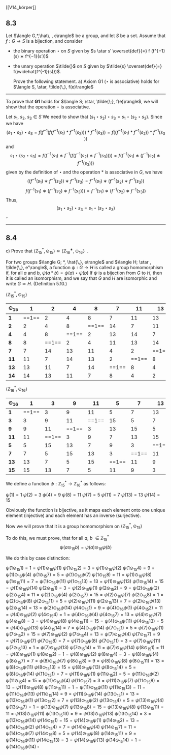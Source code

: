 [[V14_körper]]
## 8.3

Let $\langle G,*,\hat\, , e\rangle$ be a group, and let $S$ be a set. Assume that $f : G \rightarrow S$ is a bijection, and consider
- the binary operation $\star$ on $S$ given by $s \star s′ \overset{def}{=} f (f^{−1}(s) ∗ f^{−1}(s′))$ 
- the unary operation $\tilde{}$  on $S$ given by $\tilde{s} \overset{def}{=} f(\widehat{f^{-1}(s)})$.
 
  Prove the following statement. 
  a) Axiom G1 ($\star$ is associative) holds for $\langle S, \star, \tilde{\,}, f(e)\rangle$

___

To prove that **G1** holds for $\langle S; \star, \tilde{\;}, f(e)\rangle$, we will show that the operation $\star$ is associative.

Let $s_1,\: s_2,\: s_3 \in S$
We need to show that $(s_1 \star s_2)\star s_3= s_1 \star(s_2\star s_3)$.
Since we have
$$(s_1 \star s_2)\star s_3=f(f^{−1}(f(f^{−1}(s_1​)\ast f^{−1}(s_2​)))\ast f^{−1}(s_3​))=f((f^{−1}(s_1​)\ast f^{−1}(s_2​))\ast f^{−1}(s_3​))$$
and
$$s_1 \star(s_2\star s_3) = f(f^{−1}(s_1​)∗f^{−1}(f(f^{−1}(s_2​)∗f^{−1}(s_3​))))=f(f^{−1}(s_1​)∗(f^{−1}(s_2​)∗f^{−1}(s_3​)))$$
given by the definition of $\star$ and the operation $\ast$ is associative in $G$, we have
$$
((f^{−1}(s_1​)∗f^{−1}(s_2​))∗f^{−1}(s_3​)=f^{−1}(s_1)∗(f^{−1}(s_2​)∗f^{−1}(s_3​))
$$
$$
f(f^{−1}(s_1​)∗(f^{−1}(s_2​)∗f^{−1}(s_3​)))=f^{−1}(s_1)∗(f^{−1}(s_2​)∗f^{−1}(s_3​))
$$
Thus, 
$$(s_1 \star s_2)\star s_3= s_1 \star(s_2\star s_3)$$
$\square$

___

## 8.4
c) Prove that $\langle\mathbb{Z}^*_{15}, \odot_{15}\rangle \simeq \langle\mathbb{Z}^∗_{16}, \odot_{16}〉$.


 For two groups $\langle G; *, \hat{\,}, e\rangle$ and $\langle H; \star , \tilde{\,}, e'\rangle$, a function $\psi : G \rightarrow H$ is called a group homomorphism if, for all $a$ and $b$,
 $\psi (a*b) = \psi (a) \star \psi (b)$
 If $\psi$ is a bijection from $G$ to $H$, then it is called an isomorphism, and we say that $G$ and $H$ are isomorphic and write $G \simeq H$. (Definition 5.10.)


$\langle\mathbb{Z}^*_{15}, \odot_{15}\rangle$

| $\odot_{15}$ | 1     | 2     | 4     | 8     | 7     | 11    | 13    | 14    |
| ------------ | ----- | ----- | ----- | ----- | ----- | ----- | ----- | ----- |
| **1**        | ==1== | 2     | 4     | 8     | 7     | 11    | 13    | 14    |
| **2**        | 2     | 4     | 8     | ==1== | 14    | 7     | 11    | 13    |
| **4**        | 4     | 8     | ==1== | 2     | 13    | 14    | 7     | 11    |
| **8**        | 8     | ==1== | 2     | 4     | 11    | 13    | 14    | 7     |
| **7**        | 7     | 14    | 13    | 11    | 4     | 2     | ==1== | 8     |
| **11**       | 11    | 7     | 14    | 13    | 2     | ==1== | 8     | 4     |
| **13**       | 13    | 11    | 7     | 14    | ==1== | 8     | 4     | 2     |
| **14**       | 14    | 13    | 11    | 7     | 8     | 4     | 2     | ==1== |



$\langle\mathbb{Z}^*_{16}, \odot_{16}\rangle$

| $\odot_{16}$ | 1     | 3     | 9     | 11    | 5     | 7     | 13    | 15    |
| ------------ | ----- | ----- | ----- | ----- | ----- | ----- | ----- | ----- |
| **1**        | ==1== | 3     | 9     | 11    | 5     | 7     | 13    | 15    |
| **3**        | 3     | 9     | 11    | ==1== | 15    | 5     | 7     | 13    |
| **9**        | 9     | 11    | ==1== | 3     | 13    | 15    | 5     | 7     |
| **11**       | 11    | ==1== | 3     | 9     | 7     | 13    | 15    | 5     |
| **5**        | 5     | 15    | 13    | 7     | 9     | 3     | ==1== | 11    |
| **7**        | 7     | 5     | 15    | 13    | 3     | ==1== | 11    | 9     |
| **13**       | 13    | 7     | 5     | 15    | ==1== | 11    | 9     | 3     |
| **15**       | 15    | 13    | 7     | 5     | 11    | 9     | 3     | ==1== |



We define a function $\psi : \mathbb{Z}^*_{15} \rightarrow \mathbb{Z}^*_{16}$ as follows:

$\psi(1)=1$
$\psi(2)=3$
$\psi(4)=9$
$\psi(8)=11$
$\psi(7)=5$
$\psi(11)=7$
$\psi(13)=13$
$\psi(14)=15$

Obviously the function is bijective, as it maps each element onto one unique element (injective) and each element has an inverse (surjective). 

Now we will prove that it is a group homomorphism on $\langle\mathbb{Z}^*_{15}, \odot_{15}\rangle$


To do this, we must prove, that for all $a,$  $b$ $\in\mathbb{Z}^*_{15}$
$$
\psi(a\odot_{15}b)=\psi(a)\odot_{16}\psi(b)
$$

We do this by case distinction:

$\psi(1 \odot_{15}1)= 1 = \psi(1) \odot_{16} \psi(1)$
$\psi(1 \odot_{15}2)= 3 = \psi(1) \odot_{16} \psi(2)$
$\psi(1 \odot_{15}4)= 9 = \psi(1) \odot_{16} \psi(4)$
$\psi(1 \odot_{15}7)= 5 = \psi(1) \odot_{16} \psi(7)$
$\psi(1 \odot_{15}8)= 11 = \psi(1) \odot_{16} \psi(8)$
$\psi(1 \odot_{15}11)= 7 = \psi(1) \odot_{16} \psi(11)$
$\psi(1 \odot_{15}13)= 13 = \psi(1) \odot_{16} \psi(13)$
$\psi(1 \odot_{15}14)= 15 = \psi(1) \odot_{16} \psi(14)$
$\psi(2 \odot_{15}1)= 3 = \psi(2) \odot_{16} \psi(1)$
$\psi(2 \odot_{15}2)= 9 = \psi(2) \odot_{16} \psi(2)$
$\psi(2 \odot_{15}4)= 11 = \psi(2) \odot_{16} \psi(4)$
$\psi(2 \odot_{15}7)= 15 = \psi(2) \odot_{16} \psi(7)$
$\psi(2 \odot_{15}8)= 1 = \psi(2) \odot_{16} \psi(8)$
$\psi(2 \odot_{15}11)= 5 = \psi(2) \odot_{16} \psi(11)$
$\psi(2 \odot_{15}13)= 7 = \psi(2) \odot_{16} \psi(13)$
$\psi(2 \odot_{15}14)= 13 = \psi(2) \odot_{16} \psi(14)$
$\psi(4 \odot_{15}1)= 9 = \psi(4) \odot_{16} \psi(1)$
$\psi(4 \odot_{15}2)= 11 = \psi(4) \odot_{16} \psi(2)$
$\psi(4 \odot_{15}4)= 1 = \psi(4) \odot_{16} \psi(4)$
$\psi(4 \odot_{15}7)= 13 = \psi(4) \odot_{16} \psi(7)$
$\psi(4 \odot_{15}8)= 3 = \psi(4) \odot_{16} \psi(8)$
$\psi(4 \odot_{15}11)= 15 = \psi(4) \odot_{16} \psi(11)$
$\psi(4 \odot_{15}13)= 5 = \psi(4) \odot_{16} \psi(13)$
$\psi(4 \odot_{15}14)= 7 = \psi(4) \odot_{16} \psi(14)$
$\psi(7 \odot_{15}1)= 5 = \psi(7) \odot_{16} \psi(1)$
$\psi(7 \odot_{15}2)= 15 = \psi(7) \odot_{16} \psi(2)$
$\psi(7 \odot_{15}4)= 13 = \psi(7) \odot_{16} \psi(4)$
$\psi(7 \odot_{15}7)= 9 = \psi(7) \odot_{16} \psi(7)$
$\psi(7 \odot_{15}8)= 7 = \psi(7) \odot_{16} \psi(8)$
$\psi(7 \odot_{15}11)= 3 = \psi(7) \odot_{16} \psi(11)$
$\psi(7 \odot_{15}13)= 1 = \psi(7) \odot_{16} \psi(13)$
$\psi(7 \odot_{15}14)= 11 = \psi(7) \odot_{16} \psi(14)$
$\psi(8 \odot_{15}1)= 11 = \psi(8) \odot_{16} \psi(1)$
$\psi(8 \odot_{15}2)= 1 = \psi(8) \odot_{16} \psi(2)$
$\psi(8 \odot_{15}4)= 3 = \psi(8) \odot_{16} \psi(4)$
$\psi(8 \odot_{15}7)= 7 = \psi(8) \odot_{16} \psi(7)$
$\psi(8 \odot_{15}8)= 9 = \psi(8) \odot_{16} \psi(8)$
$\psi(8 \odot_{15}11)= 13 = \psi(8) \odot_{16} \psi(11)$
$\psi(8 \odot_{15}13)= 15 = \psi(8) \odot_{16} \psi(13)$
$\psi(8 \odot_{15}14)= 5 = \psi(8) \odot_{16} \psi(14)$
$\psi(11 \odot_{15}1)= 7 = \psi(11) \odot_{16} \psi(1)$
$\psi(11 \odot_{15}2)= 5 = \psi(11) \odot_{16} \psi(2)$
$\psi(11 \odot_{15}4)= 15 = \psi(11) \odot_{16} \psi(4)$
$\psi(11 \odot_{15}7)= 3 = \psi(11) \odot_{16} \psi(7)$
$\psi(11 \odot_{15}8)= 13 = \psi(11) \odot_{16} \psi(8)$
$\psi(11 \odot_{15}11)= 1 = \psi(11) \odot_{16} \psi(11)$
$\psi(11 \odot_{15}13)= 11 = \psi(11) \odot_{16} \psi(13)$
$\psi(11 \odot_{15}14)= 9 = \psi(11) \odot_{16} \psi(14)$
$\psi(13 \odot_{15}1)= 13 = \psi(13) \odot_{16} \psi(1)$
$\psi(13 \odot_{15}2)= 7 = \psi(13) \odot_{16} \psi(2)$
$\psi(13 \odot_{15}4)= 5 = \psi(13) \odot_{16} \psi(4)$
$\psi(13 \odot_{15}7)= 1 = \psi(13) \odot_{16} \psi(7)$
$\psi(13 \odot_{15}8)= 15 = \psi(13) \odot_{16} \psi(8)$
$\psi(13 \odot_{15}11)= 11 = \psi(13) \odot_{16} \psi(11)$
$\psi(13 \odot_{15}13)= 9 = \psi(13) \odot_{16} \psi(13)$
$\psi(13 \odot_{15}14)= 3 = \psi(13) \odot_{16} \psi(14)$
$\psi(14 \odot_{15}1)= 15 = \psi(14) \odot_{16} \psi(1)$
$\psi(14 \odot_{15}2)= 13 = \psi(14) \odot_{16} \psi(2)$
$\psi(14 \odot_{15}4)= 7 = \psi(14) \odot_{16} \psi(4)$
$\psi(14 \odot_{15}7)= 11 = \psi(14) \odot_{16} \psi(7)$
$\psi(14 \odot_{15}8)= 5 = \psi(14) \odot_{16} \psi(8)$
$\psi(14 \odot_{15}11)= 9 = \psi(14) \odot_{16} \psi(11)$
$\psi(14 \odot_{15}13)= 3 = \psi(14) \odot_{16} \psi(13)$
$\psi(14 \odot_{15}14)= 1 = \psi(14) \odot_{16} \psi(14)$
$\square$